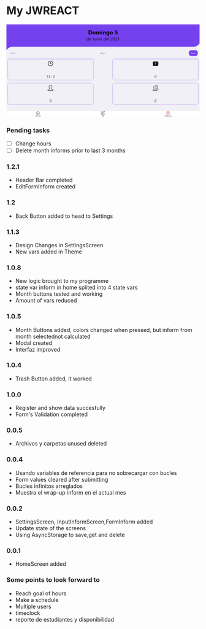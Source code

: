 # My JWREACT
![06-05-2021AD](/assets/screenshots/06-05-2021AD.png)
### Pending tasks
- [ ] Change hours
- [ ] Delete month informs prior to last 3 months

### 1.2.1
* Header Bar completed
* EditFormInform created
### 1.2
* Back Button added to head to Settings
### 1.1.3
* Design Changes in SettingsScreen
* New vars added in Theme
### 1.0.8
* New logic brought to my programme
* state var inform in home splited into 4 state vars
* Month buttons tested and working
* Amount of vars reduced 

### 1.0.5
* Month Buttons added, colors changed when pressed, but inform from month selectednot calculated
* Modal created
* Interfaz improved

### 1.0.4
* Trash Button added, it worked

### 1.0.0
* Register and show data succesfully
* Form's Validation completed

### 0.0.5
* Archivos y carpetas unused deleted

### 0.0.4
* Usando variables de referencia para no sobrecargar con bucles
* Form values cleared after submitting
* Bucles infinitos arreglados
* Muestra el wrap-up inform en el actual mes

### 0.0.2
* SettingsScreen, InputInformScreen,FormInform added
* Update state of the screens
* Using AsyncStorage to save,get and delete

### 0.0.1
* HomeScreen added

### Some points to look forward to

* Reach goal of hours
* Make a schedule
* Multiple users
* timeclock
* reporte de estudiantes y disponibilidad

